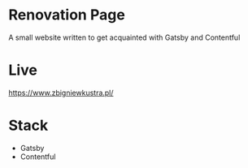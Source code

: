 # Renovation Page

A small website written to get acquainted with Gatsby and Contentful

# Live

https://www.zbigniewkustra.pl/

# Stack
 - Gatsby
 - Contentful


